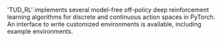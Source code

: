 'TUD_RL' implements several model-free off-policy deep reinforcement learning algorithms for discrete and continuous action spaces in PyTorch. An interface to write customized environments is available, including example environments.
